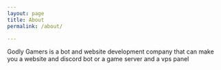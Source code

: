 ```yaml
---
layout: page
title: About
permalink: /about/

---
```

Godly Gamers is a bot and website development company that can make you a website and discord bot or a game server and a vps panel